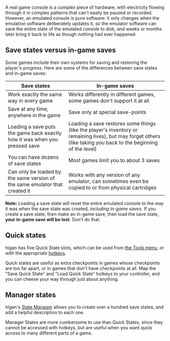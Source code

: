 A real game console
is a complex piece of hardware,
with electricity flowing through it
in complex patterns that can't easily
be paused or recorded.
However,
an emulated console is pure software:
it only changes when the emulation software
deliberately updates it,
so the emulator software can save
the entire state of the emulated console
to disk,
and weeks or months later
bring it back to life
as though nothing had ever happened.

Save states versus in-game saves
--------------------------------

Some games include their own systems
for saving and restoring the player's progress.
Here are some of the differences
between save states and in-game saves:

<table>
<thead>
<tr>
<th>Save states</th>
<th>In-game saves</th>
</tr>
</thead>
<tbody>
<tr>
	<td>
	Work exactly the same way
	in every game
	</td>
	<td>
	Works differently in different games,
	some games don't support it at all
	</td>
</tr>
<tr>
	<td>
	Save at any time,
	anywhere in the game
	</td>
	<td>
	Save only at special save-points
	</td>
</tr>
<tr>
	<td>
	Loading a save
	puts the game back exactly how it was
	when you pressed save
	</td>
	<td>
	Loading a save
	restores some things
	(like the player's inventory
	or remaining lives),
	but may
	forget others
	(like taking you back to the beginning of the level)
	</td>
</tr>
<tr>
	<td>
	You can have dozens of save states
	</td>
	<td>
	Most games limit you to about 3 saves
	</td>
</tr>
<tr>
	<td>
	Can only be loaded
	by the same version of the same emulator
	that created it
	</td>
	<td>
	Works with any version of any emulator,
	can sometimes even be copied to or from physical cartridges
	</td>
</tr>
</tbody>
</table>

**Note:**
Loading a save state
will reset the entire emulated console
to the way it was when the save state was created,
*including in-game saves*.
If you create a save state,
then make an in-game save,
then load the save state,
**your in-game save will be lost**.
Don't do that.

Quick states
------------

higan has five Quick State slots,
which can be used from
[the Tools menu](../interface/higan.md#the-tools-menu),
or with the appropriate
[hotkeys](../interface/higan-settings.md#hotkeys).

Quick states are useful
as extra checkpoints
in games whose checkpoints are too far apart,
or in games that don't have checkpoints at all.
Map the "Save Quick State" and "Load Quick State" hotkeys
to your controller,
and you can cheese your way through just about anything.

Manager states
--------------

higan's
[State Manager](../interface/higan-tools.md#state-manager)
allows you to create over a hundred save states,
and add a helpful description to each one.

Manager States are more cumbersome to use than Quick States,
since they cannot be accessed with hotkeys,
but are useful when you want quick access
to many different parts of a game.
